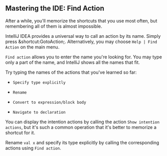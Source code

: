## Mastering the IDE: Find Action

After a while, you'll memorize the shortcuts that you use most often, but
remembering all of them is almost impossible.

IntelliJ IDEA provides a universal way to call an action by its name. Simply
press <span class="shortcut">&shortcut:GotoAction;</span>. Alternatively, you
may choose <span class="control">`Help | Find Action`</span> on the main menu.

<span class="control">`Find action`</span>
allows you to enter the name you're looking for. You may type
only a part of the name, and IntelliJ shows all the names that fit.

Try typing the names of the actions that you've learned so far:

- <span class="control">`Specify type explicitly`</span>

- <span class="control">`Rename`</span>

- <span class="control">`Convert to expression/block body`</span>

- <span class="control">`Navigate to declaration`</span>

You can display the intention actions by calling the action <span
class="control">`Show intention actions`</span>, but it's such a common
operation that it's better to memorize a shortcut for it.

Rename `val x` and specify its type explicitly by calling the
corresponding actions using <span class="control">`Find action`</span>.
